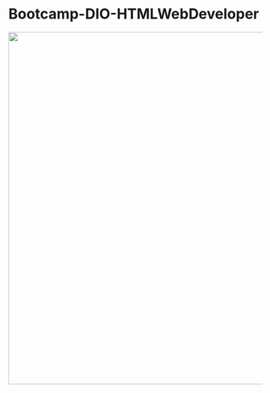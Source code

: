 # Bootcamp-DIO-HTMLWebDeveloper

<div align="center">
<img src="https://github.com/Niedson-Solino/Bootcamp-DIO-HTMLWebDeveloper/files/10222625/D499A6E4.pdf" width="700px"/>
</div>

